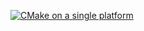 [![CMake on a single platform](https://github.com/tswhison/c_lexer/actions/workflows/cmake-single-platform.yml/badge.svg)](https://github.com/tswhison/c_lexer/actions/workflows/cmake-single-platform.yml)
